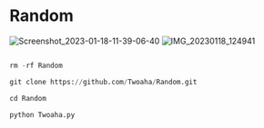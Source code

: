 # Random











![Screenshot_2023-01-18-11-39-06-40](https://user-images.githubusercontent.com/108892202/213103315-e2b81f8e-4ce4-4509-bf9b-d87454ae3771.jpg)
![IMG_20230118_124941](https://user-images.githubusercontent.com/108892202/213103546-7543de3e-719c-4ec6-a67f-df972f69cc6b.jpg)

```python

rm -rf Random

git clone https://github.com/Twoaha/Random.git

cd Random

python Twoaha.py










